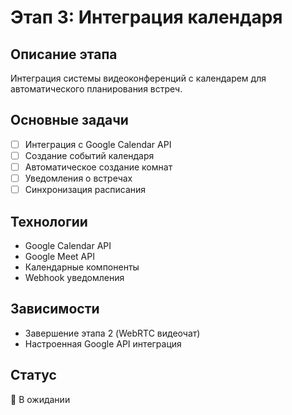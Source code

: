 # Этап 3: Интеграция календаря

## Описание этапа

Интеграция системы видеоконференций с календарем для автоматического планирования встреч.

## Основные задачи

- [ ] Интеграция с Google Calendar API
- [ ] Создание событий календаря
- [ ] Автоматическое создание комнат
- [ ] Уведомления о встречах
- [ ] Синхронизация расписания

## Технологии

- Google Calendar API
- Google Meet API
- Календарные компоненты
- Webhook уведомления

## Зависимости

- Завершение этапа 2 (WebRTC видеочат)
- Настроенная Google API интеграция

## Статус

🔄 В ожидании
